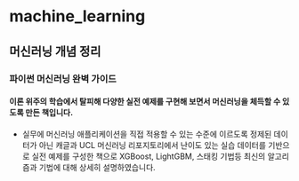 # machine_learning
## 머신러닝 개념 정리

### 파이썬 머신러닝 완벽 가이드
#### 이론 위주의 학습에서 탈피해 다양한 실전 예제를 구현해 보면서 머신러닝을 체득할 수 있도록 만든 책입니다. 
- 실무에 머신러닝 애플리케이션을 직접 적용할 수 있는 수준에 이르도록 정제된 데이터가 아닌 캐글과 UCL 머신러닝 리포지토리에서 난이도 있는 실습 데이터를 기반으로 실전 예제를 구성한 책으로 XGBoost, LightGBM, 스태킹 기법등 최신의 알고리즘과 기법에 대해 상세히 설명하였습니다.
